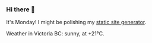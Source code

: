### Hi there :wave:

It's Monday! I might be polishing my [static site generator](https://github.com/bewuethr/pandoc-bash-blog).

Weather in Victoria BC: sunny, at +21°C.
